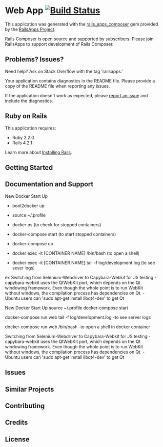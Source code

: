 Web App  [![Build Status](https://api.shippable.com/projects/556f5e52edd7f2c05207296b/badge?branchName=development)](https://app.shippable.com/projects/556f5e52edd7f2c05207296b/builds/latest)
================

This application was generated with the [rails_apps_composer](https://github.com/RailsApps/rails_apps_composer) gem
provided by the [RailsApps Project](http://railsapps.github.io/).

Rails Composer is open source and supported by subscribers. Please join RailsApps to support development of Rails Composer.

Problems? Issues?
-----------

Need help? Ask on Stack Overflow with the tag 'railsapps.'

Your application contains diagnostics in the README file. Please provide a copy of the README file when reporting any issues.

If the application doesn't work as expected, please [report an issue](https://github.com/RailsApps/rails_apps_composer/issues)
and include the diagnostics.

Ruby on Rails
-------------

This application requires:

- Ruby 2.2.0
- Rails 4.2.1

Learn more about [Installing Rails](http://railsapps.github.io/installing-rails.html).

Getting Started
---------------

Documentation and Support
-------------------------
New Docker Start Up 

- boot2docker up
- source ~/.profile 

- docker ps (to check for stopped containers)
- docker-compose start (to start stopped containers)

- docker-compose up

- docker exec -it [CONTAINER NAME] /bin/bash (to open a shell)
- docker exec -it [CONTAINER NAME] tail -f log/development.log (to see sever logs)

 ex
Switching from Selenium-Webdriver to Capybara-Webkit for JS testing -capybara-webkit uses the QtWebKit port, which depends on the Qt windowing framework. Even though the whole point is to run WebKit without windows, the compilation process has dependencies on Qt. -Ubuntu users can 'sudo apt-get install libqt4-dev' to get Qt

New Docker Start Up
  source ~/.profile
  docker-compose start

  docker-compose run web tail -f log/development.log
  -to see server logs

  docker-compose run web /bin/bash
  -to open a shell in docker container

Switching from Selenium-Webdriver to Capybara-Webkit for JS testing
  -capybara-webkit uses the QtWebKit port, which depends on the Qt windowing framework. Even though the whole point is to run WebKit without windows, the compilation process has dependencies on Qt.
  -Ubuntu users can 'sudo apt-get install libqt4-dev' to get Qt


Issues
-------------

Similar Projects
----------------

Contributing
------------

Credits
-------

License
-------
